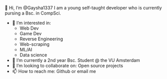 👋 Hi, I’m @Gaysha1337
I am a young self-taught developer who is currently pursing a Bsc. in CompSci.


- 👀 I’m interested in: 
  - Web Dev
  - Game Dev
  - Reverse Engineering
  - Web-scraping
  - ML/AI
  - Data science
- 🌱 I’m currently a 2nd year Bsc. Student @ the VU Amsterdam
- 💞️ I’m looking to collaborate on: Open source projects
- 📫 How to reach me: Github or email me

<!---
Gaysha1337/Gaysha1337 is a ✨ special ✨ repository because its `README.md` (this file) appears on your GitHub profile.
You can click the Preview link to take a look at your changes.
--->
